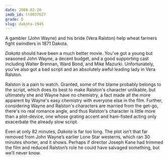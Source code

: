 ```yaml
---
date: 2008-02-20
imdb_id: tt0037627
grade: D
slug: dakota-1945
---
```


A gambler (John Wayne) and his bride (Vera Ralston) help wheat farmers fight swindlers in 1871 Dakota.

_Dakota_ should have been a much better movie. You've got a young but seasoned John Wayne, a decent budget, and a good supporting cast including Walter Brennan, Ward Bond, and Mike Mazurki. Unfortunately, you’ve also got a bad script and an absolutely awful leading lady in Vera Ralston.

Ralston is a pain to watch. Granted, some of the blame probably belongs to the script, which does its best to make Ralston's character unlikable, but ultimately she and Wayne have no chemistry, a fact made all the more apparent by Wayne's easy chemistry with everyone else in the film. Further, considering Wayne and Ralston's characters are married from the get-go, there's no real romance angle, and thus Ralston's character is little more than a plot-device, one whose grating accent and ham-fisted acting only exacerbate the already slow script.

Even at only 82 minutes, _Dakota_ is far too long. The plot isn’t that far removed from John Wayne’s earlier Lone Star westerns, which ran 30 minutes shorter, and it shows. Perhaps if director Joseph Kane had trimmed the film and reduced Ralston’s role he could have salvaged something, but we’ll never know.
